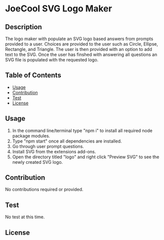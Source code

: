 # JoeCool SVG Logo Maker

  ## Description
  The logo maker with populate an SVG logo based answers from prompts provided to a user. Choices are provided to the user such as Circle, Ellipse, Rectangle, and Triangle. The user is then provided with an option to add text to the SVG. Once the user has finshed with answering all questions an SVG file is populated with the requested logo.
  
  ## Table of Contents 
  
  - [Usage](#usage)
  - [Contribution](#contribution)
  - [Test](#test)
  - [License](#license)
  
  ## Usage
  1. In the command line/terminal type "npm i" to install all required node package modules. 
  2. Type "npm start" once all dependencies are installed.
  3. Go through user prompt questions.
  4. Install SVG from the extensions add-ons.
  5. Open the directory titled "logo" and right click "Preview SVG" to see the newly created SVG logo.
  
  ## Contribution
  No contributions required or provided. 
  
  ## Test
  No test at this time.

  ## License